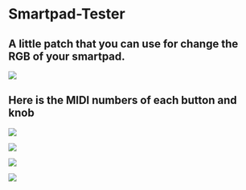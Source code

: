 # Smartpad-Tester

## A little patch that you can use for change the RGB of your smartpad.

![](https://i.imgur.com/yURrLmR.jpg)

## Here is the MIDI numbers of each button and knob
![](https://i.imgur.com/MKI34oZ.jpg)

![](https://i.imgur.com/RxN5KKB.jpg)

![](https://i.imgur.com/pmiBhiB.jpg)

![](https://i.imgur.com/tKS9DZ8.jpg)
